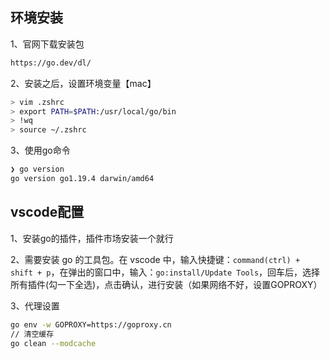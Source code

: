 ## 环境安装

1、官网下载安装包

```bash
https://go.dev/dl/
```

2、安装之后，设置环境变量【mac】

```bash
> vim .zshrc
> export PATH=$PATH:/usr/local/go/bin
> !wq
> source ~/.zshrc
```

3、使用go命令

```bash
❯ go version
go version go1.19.4 darwin/amd64
```

## vscode配置

1、安装go的插件，插件市场安装一个就行

2、需要安装 go 的工具包。在 vscode 中，输入快捷键：`command(ctrl) + shift + p`，在弹出的窗口中，输入：`go:install/Update Tools`，回车后，选择所有插件(勾一下全选)，点击确认，进行安装（如果网络不好，设置GOPROXY）

3、代理设置

```bash
go env -w GOPROXY=https://goproxy.cn
// 清空缓存 
go clean --modcache
```

